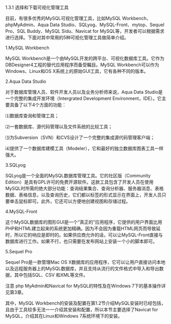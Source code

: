 #### 
  1.3.1 选择和下载可视化管理工具


目前，有很多优秀的MySQL可视化管理工具，比如MySQL Workbench、phpMyAdmin、Aqua Data Studio、SQLyog、MySQL-Front、mytop、Sequel Pro、SQL Buddy、MySQL Sidu、Navicat for MySQL等，开发者可以根据需求进行选择。下面对其中常用的5种可视化管理工具做简单介绍。

1.MySQL Workbench

MySQL Workbench是一个由MySQL开发的跨平台、可视化数据库工具。它作为DBDesigner4工程的替代应用程序而备受瞩目。MySQL Workbench可以作为Windows、Linux和OS X系统上的原始GUI工具，它有各种不同的版本。

2.Aqua Data Studio

对于数据库管理人员、软件开发人员以及业务分析师来说，Aqua Data Studio是一个完整的集成开发环境（Intergrated Development Environment，IDE）。它主要具备了以下4个方面的功能：

⑴数据库查询和管理工具；

⑵一套数据库、源代码管理以及文件系统的比较工具；

⑶为Subversion（SVN）和CVS设计了一个完整的集成源代码管理客户端；

⑷提供了一个数据库建模工具（Modeler），它和最好的独立数据库图表工具一样强大。

3.SQLyog

SQLyog是一个全面的MySQL数据库管理工具。它的社区版（Community Edition）是具有GPL许可的免费开源软件。这款工具包含了开发人员在使用MySQL时所需的绝大部分功能：查询结果集合、查询分析器、服务器消息、表格数据、表格信息，以及查询历史，它们都以标签的形式显示在界面上，开发人员只要单击鼠标即可。此外，它还可以方便地创建视图和存储过程。

4.MySQL-Front

这个MySQL数据库的图形GUI是一个“真正的”应用程序，它提供的用户界面比用PHP和HTML建立起来的系统更加精确。因为不会因为重载HTML网页而导致延时，所以它的响应是即时的。如果供应商允许的话，可以让MySQL-Front直接与数据库进行工作。如果不行，也只需要在发布网站上安装一个小的脚本即可。

5.Sequel Pro

Sequel Pro是一款管理Mac OS X数据库的应用程序，它可以让用户直接访问本地以及远程服务器上的MySQL数据库，并且支持从流行的文件格式中导入和导出数据，其中包括SQL、CSV 和XML等文件。

注意 
 php MyAdmin和Navicat for MySQL的特性及在Windows 7下的基本操作详见第3章。

其中，MySQL Workbench的安装及配置在第1.2节介绍MySQL安装时已经包括，且由于工具较多无法一一介绍其安装和配置，所以本节主要选择了Navicat for MySQL，介绍其在Linux和Windows 7系统环境下的安装。

